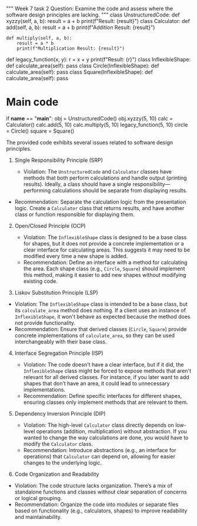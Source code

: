 """
Week 7 task 2
Question: Examine the code and assess where the software design principles are lacking.
"""
class UnstructuredCode: 
    def xyzzy(self, a, b): 
        result = a + b 
        print(f"Result: {result}") 
class Calculator:
    def add(self, a, b): 
        result = a + b 
        print(f"Addition Result: {result}")

    def multiply(self, a, b): 
        result = a * b 
        print(f"Multiplication Result: {result}") 
def legacy_function(x, y):
    r = x + y
    print(f"Result: {r}")
class InflexibleShape:
    def calculate_area(self): 
        pass 
class Circle(InflexibleShape): 
    def calculate_area(self):
        pass
class Square(InflexibleShape):
    def calculate_area(self):
        pass 
# Main code
if __name__ == "__main__":
    obj = UnstructuredCode() 
    obj.xyzzy(5, 10)
    calc = Calculator()
    calc.add(5, 10) 
    calc.multiply(5, 10) 
    legacy_function(5, 10)
    circle = Circle()
    square = Square()



The provided code exhibits several issues related to software design principles. 
 1. Single Responsibility Principle (SRP)

    - Violation: The `UnstructuredCode` and `Calculator` classes have methods that both perform calculations and handle output (printing results). Ideally,         a class should have a single responsibility—performing calculations should be separate from displaying results.
   - Recommendation: Separate the calculation logic from the presentation logic. Create a `Calculator` class that returns results, and have another class or       function responsible for displaying them.

 2. Open/Closed Principle (OCP)
    - Violation: The `InflexibleShape` class is designed to be a base class for shapes, but it does not provide a concrete implementation or a clear             interface for calculating areas. This suggests it may need to be modified every time a new shape is added.
    - Recommendation: Define an interface with a method for calculating the area. Each shape class (e.g., `Circle`, `Square`) should implement this method,        making it easier to add new shapes without modifying existing code.

 3. Liskov Substitution Principle (LSP)
   - Violation: The `InflexibleShape` class is intended to be a base class, but its `calculate_area` method does nothing. If a client uses an instance of        `InflexibleShape`, it won't behave as expected because the method does not provide functionality.
   - Recommendation: Ensure that derived classes (`Circle`, `Square`) provide concrete implementations of `calculate_area`, so they can be used           interchangeably with their base class.

 4. Interface Segregation Principle (ISP)
     - Violation: The code doesn't have a clear interface, but if it did, the `InflexibleShape` class might be forced to expose methods that aren't relevant        for all derived classes. For instance, if you later want to add shapes that don’t have an area, it could lead to unnecessary implementations.
     - Recommendation: Define specific interfaces for different shapes, ensuring classes only implement methods that are relevant to them.

 5. Dependency Inversion Principle (DIP)
    - Violation: The high-level `Calculator` class directly depends on low-level operations (addition, multiplication) without abstraction. If you wanted to       change the way calculations are done, you would have to modify the `Calculator` class.
    - Recommendation: Introduce abstractions (e.g., an interface for operations) that `Calculator` can depend on, allowing for easier changes to the               underlying logic.

 6. Code Organization and Readability
   - Violation: The code structure lacks organization. There’s a mix of standalone functions and classes without clear separation of concerns or logical      grouping.
  - Recommendation: Organize the code into modules or separate files based on functionality (e.g., calculators, shapes) to improve readability and      maintainability.

